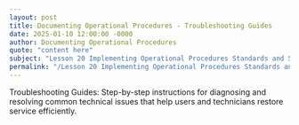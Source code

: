 ```yaml
---
layout: post
title: Documenting Operational Procedures - Troubleshooting Guides
date: 2025-01-10 12:00:00 -0000
author: Documenting Operational Procedures
quote: "content here"
subject: "Lesson 20 Implementing Operational Procedures Standards and Specifications"
permalink: "/Lesson 20 Implementing Operational Procedures Standards and Specifications/Documenting Operational Procedures/Documenting Operational Procedures - Troubleshooting Guides"
---
```


Troubleshooting Guides: Step-by-step instructions for diagnosing and resolving common technical issues that help users and technicians restore service efficiently.
